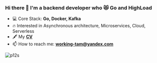 ### Hi there 👋 I'm a backend developer who 😻 Go and HighLoad

- 💻 Core Stack: **Go, Docker, Kafka**
- 🔥 Interested in Asynchronous architecture, Microservices, Cloud, Serverless
- 🖋 My **[CV](https://hh.ru/resume/cc3489f0ff07751efe0039ed1f644367567676)**
- 📫 How to reach me: **working-tam@yandex.com**

<p><img align="left" src="https://github-readme-stats.vercel.app/api?username=p12s&show_icons=true&hide_title=true&theme=graywhite" alt="p12s" /></p>
